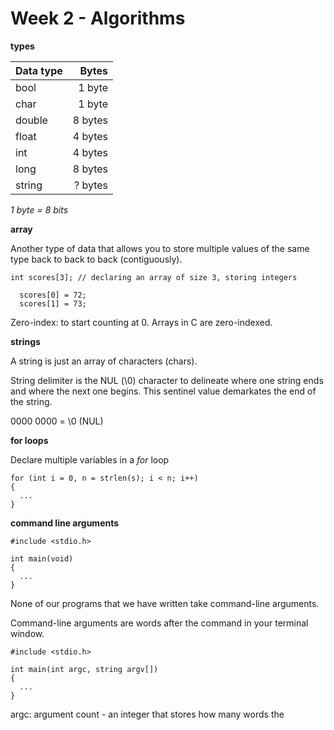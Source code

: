 # Week 2 - Algorithms

__types__

| Data type | Bytes   |
| :---      |  ---:   |
| bool      | 1 byte  |
| char      | 1 byte  |
| double    | 8 bytes |
| float     | 4 bytes |
| int       | 4 bytes |
| long      | 8 bytes |
| string    | ? bytes |

_1 byte = 8 bits_

__array__

Another type of data that allows you to store multiple values of the same type back to back to back (contiguously).

    int scores[3]; // declaring an array of size 3, storing integers

      scores[0] = 72;
      scores[1] = 73;

Zero-index: to start counting at 0. Arrays in C are zero-indexed.

__strings__

A string is just an array of characters (chars).

String delimiter is the NUL (\0) character to delineate where one string ends and where the next one begins.
This sentinel value demarkates the end of the string.

0000 0000 = \0 (NUL)

__for loops__

Declare multiple variables in a _for_ loop

    for (int i = 0, n = strlen(s); i < n; i++)
    {
      ...
    }

__command line arguments__

    #include <stdio.h>

    int main(void)
    {
      ...
    }

None of our programs that we have written take command-line arguments.

Command-line arguments are words after the command in your terminal window.

    #include <stdio.h>

    int main(int argc, string argv[])
    {
      ...
    }

argc: argument count - an integer that stores how many words the
